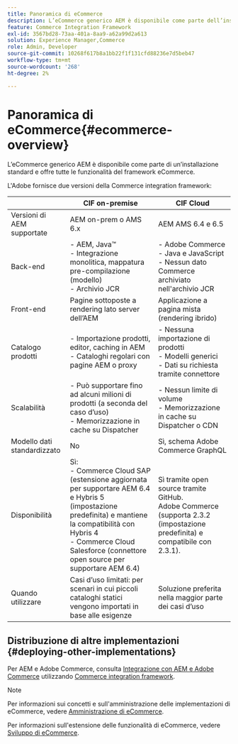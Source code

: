 ```yaml
---
title: Panoramica di eCommerce
description: L’eCommerce generico AEM è disponibile come parte dell’installazione standard e offre tutte le funzionalità del framework eCommerce.
feature: Commerce Integration Framework
exl-id: 3567bd28-73aa-401a-8aa9-a62a99d2a613
solution: Experience Manager,Commerce
role: Admin, Developer
source-git-commit: 10268f617b8a1bb22f1f131cfd88236e7d5beb47
workflow-type: tm+mt
source-wordcount: '268'
ht-degree: 2%

---
```


# Panoramica di eCommerce{#ecommerce-overview}

L’eCommerce generico AEM è disponibile come parte di un’installazione standard e offre tutte le funzionalità del framework eCommerce.

L&#39;Adobe fornisce due versioni della Commerce integration framework:

|                         | CIF on-premise | CIF Cloud |
|-------------------------|--------------------------------------------------------------------------------------------------------------------------------------------------------------------------------------------------------|------------------------------------------------------------------------------------------------------------------------|
| Versioni di AEM supportate | AEM on-prem o AMS 6.x | AEM AMS 6.4 e 6.5 |
| Back-end | - AEM, Java™ <br> - Integrazione monolitica, mappatura pre-compilazione (modello)<br> - Archivio JCR | - Adobe Commerce <br>- Java e JavaScript <br>- Nessun dato Commerce archiviato nell&#39;archivio JCR |
| Front-end | Pagine sottoposte a rendering lato server dell’AEM | Applicazione a pagina mista (rendering ibrido) |
| Catalogo prodotti | - Importazione prodotti, editor, caching in AEM <br>- Cataloghi regolari con pagine AEM o proxy | - Nessuna importazione di prodotti <br>- Modelli generici <br>- Dati su richiesta tramite connettore |
| Scalabilità | - Può supportare fino ad alcuni milioni di prodotti (a seconda del caso d’uso) <br> - Memorizzazione in cache su Dispatcher | - Nessun limite di volume <br>- Memorizzazione in cache su Dispatcher o CDN |
| Modello dati standardizzato | No | Sì, schema Adobe Commerce GraphQL |
| Disponibilità | Sì:<br> - Commerce Cloud SAP (estensione aggiornata per supportare AEM 6.4 e Hybris 5 (impostazione predefinita) e mantiene la compatibilità con Hybris 4 <br>- Commerce Cloud Salesforce (connettore open source per supportare AEM 6.4) | Sì tramite open source tramite GitHub. <br> Adobe Commerce (supporta 2.3.2 (impostazione predefinita) e compatibile con 2.3.1). |
| Quando utilizzare | Casi d’uso limitati: per scenari in cui piccoli cataloghi statici vengono importati in base alle esigenze | Soluzione preferita nella maggior parte dei casi d’uso |


## Distribuzione di altre implementazioni {#deploying-other-implementations}

Per AEM e Adobe Commerce, consulta [Integrazione con AEM e Adobe Commerce](/help/commerce/cif/integrating/magento.md) utilizzando [Commerce integration framework](/help/commerce/cif/introduction.md).

>[!NOTE]
>
>Per informazioni sui concetti e sull&#39;amministrazione delle implementazioni di eCommerce, vedere [Amministrazione di eCommerce](/help/commerce/cif-classic/administering/ecommerce.md).
>
>Per informazioni sull&#39;estensione delle funzionalità di eCommerce, vedere [Sviluppo di eCommerce](/help/commerce/cif-classic/developing/ecommerce.md).
